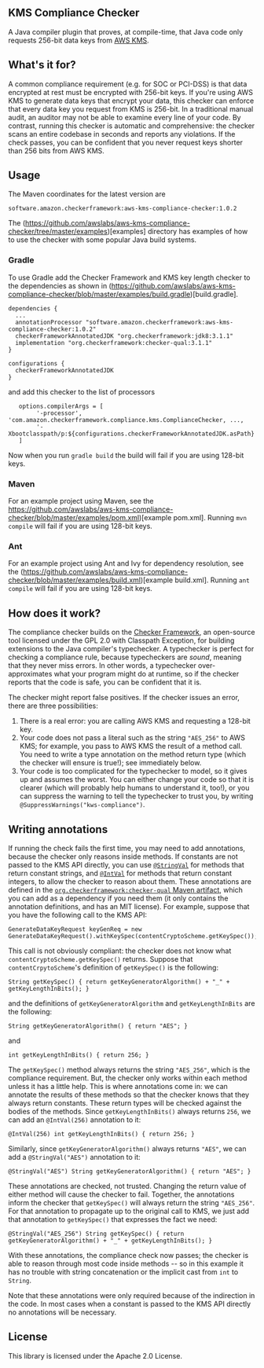 ## KMS Compliance Checker

A Java compiler plugin that proves, at compile-time, that Java code only requests 256-bit data keys from [AWS KMS](https://aws.amazon.com/kms/).

## What's it for?

A common compliance requirement (e.g. for SOC or PCI-DSS) is that data encrypted at rest must be encrypted with 256-bit keys. If you're using AWS KMS to generate data keys that encrypt your data, this checker can enforce that every data key you request from KMS is 256-bit. In a traditional manual audit, an auditor may not be able to examine every line of your code. By contrast, running this checker is automatic and comprehensive: the checker scans an entire codebase in seconds and reports any violations. If the check passes, you can be confident that you never request keys shorter than 256 bits from AWS KMS.

## Usage

The Maven coordinates for the latest version are

```software.amazon.checkerframework:aws-kms-compliance-checker:1.0.2```

The (https://github.com/awslabs/aws-kms-compliance-checker/tree/master/examples)[examples] directory
has examples of how to use the checker with some popular Java build systems.

### Gradle

To use Gradle add the Checker Framework and KMS key length checker to the dependencies
as shown in (https://github.com/awslabs/aws-kms-compliance-checker/blob/master/examples/build.gradle)[build.gradle].

```
dependencies {
  ...
  annotationProcessor "software.amazon.checkerframework:aws-kms-compliance-checker:1.0.2"
  checkerFrameworkAnnotatedJDK "org.checkerframework:jdk8:3.1.1"
  implementation "org.checkerframework:checker-qual:3.1.1"
}

configurations {
  checkerFrameworkAnnotatedJDK
}
```

and add this checker to the list of processors

```
   options.compilerArgs = [
        '-processor', 'com.amazon.checkerframework.compliance.kms.ComplianceChecker, ...,
        '-Xbootclasspath/p:${configurations.checkerFrameworkAnnotatedJDK.asPath}'
   ]
```

Now when you run `gradle build` the build will fail if you are using 128-bit keys.

### Maven

For an example project using Maven, see the
https://github.com/awslabs/aws-kms-compliance-checker/blob/master/examples/pom.xml)[example pom.xml].
Running `mvn compile` will fail if you are using 128-bit keys.

### Ant

For an example project using Ant and Ivy for dependency resolution, see the
(https://github.com/awslabs/aws-kms-compliance-checker/blob/master/examples/build.xml)[example build.xml].
Running `ant compile` will fail if you are using 128-bit keys.

## How does it work?

The compliance checker builds on the [Checker Framework](https://checkerframework.org/), an open-source tool licensed under the GPL 2.0 with Classpath Exception, for building extensions to the Java compiler's typechecker. A typechecker is perfect for checking a compliance rule, because typecheckers are *sound*, meaning that they never miss errors. In other words, a typechecker over-approximates what your program might do at runtime, so if the checker reports that the code is safe, you can be confident that it is.

The checker might report false positives.
If the checker issues an error, there are three possibilities:

1. There is a real error: you are calling AWS KMS and requesting a 128-bit key.
2. Your code does not pass a literal such as the string `"AES_256"` to AWS KMS; for example, you pass to AWS KMS the result of a method call. You need to write a type annotation on the method return type (which the checker will ensure is true!); see immediately below.
3. Your code is too complicated for the typechecker to model, so it gives up and assumes the worst. You can either change your code so that it is clearer (which will probably help humans to understand it, too!), or you can suppress the warning to tell the typechecker to trust you, by writing `@SuppressWarnings("kws-compliance")`.

## Writing annotations

If running the check fails the first time, you may need to add annotations, because the checker only reasons inside methods. If constants are not passed to the KMS API directly, you can use [`@StringVal`](https://checkerframework.org/api/org/checkerframework/common/value/qual/StringVal.html) for methods that return constant strings, and [`@IntVal`](https://checkerframework.org/api/org/checkerframework/common/value/qual/IntVal.html) for methods that return constant integers, to allow the checker to reason about them. These annotations are defined in the [`org.checkerframework:checker-qual` Maven artifact](https://mvnrepository.com/artifact/org.checkerframework/checker-qual), which you can add as a dependency if you need them (it only contains the annotation definitions, and has an MIT license). For example, suppose that you have the following call to the KMS API:

```
GenerateDataKeyRequest keyGenReq = new GenerateDataKeyRequest().withKeySpec(contentCryptoScheme.getKeySpec());
```

This call is not obviously compliant: the checker does not know what `contentCryptoScheme.getKeySpec()` returns. Suppose that `contentCrpytoScheme`'s definition of `getKeySpec()` is the following:

```
String getKeySpec() { return getKeyGeneratorAlgorithm() + "_" + getKeyLengthInBits(); }
```

and the definitions of `getKeyGeneratorAlgorithm` and `getKeyLengthInBits` are the following:

```
String getKeyGeneratorAlgorithm() { return "AES"; }
```
and

```
int getKeyLengthInBits() { return 256; }
```

The `getKeySpec()` method always returns the string `"AES_256"`, which is the compliance requirement. But, the checker only works within each method unless it has a little help. This is where annotations come in: we can annotate the results of these methods so that the checker knows that they always return constants. These return types will be checked against the bodies of the methods. Since `getKeyLengthInBits()` always returns `256`, we can add an `@IntVal(256)` annotation to it:

```
@IntVal(256) int getKeyLengthInBits() { return 256; }
```

Similarly, since `getKeyGeneratorAlgorithm()` always returns `"AES"`, we can add a `@StringVal("AES")` annotation to it:

```
@StringVal("AES") String getKeyGeneratorAlgorithm() { return "AES"; }
```

These annotations are checked, not trusted. Changing the return value of either method will cause the checker to fail. Together, the annotations inform the checker that `getKeySpec()` will always return the string `"AES_256"`. For that annotation to propagate up to the original call to KMS, we just add that annotation to `getKeySpec()` that expresses the fact we need:

```
@StringVal("AES_256") String getKeySpec() { return getKeyGeneratorAlgorithm() + "_" + getKeyLengthInBits(); }
```

With these annotations, the compliance check now passes; the checker is able to reason through most code inside methods -- so in this example it has no trouble with string concatenation or the implicit cast from `int` to `String`.

Note that these annotations were only required because of the indirection in the code. In most cases when a constant is passed to the KMS API directly no annotations will be necessary.

## License

This library is licensed under the Apache 2.0 License.
